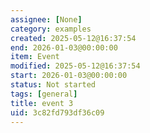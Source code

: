 ```yaml
---
assignee: [None]
category: examples
created: 2025-05-12@16:37:54
end: 2026-01-03@00:00:00
item: Event
modified: 2025-05-12@16:37:54
start: 2026-01-03@00:00:00
status: Not started
tags: [general]
title: event 3
uid: 3c82fd793df36c09
---
```


